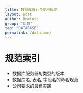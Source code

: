 ```yaml
---
title: 数据库设计与使用规范
layout: post
author: Dominic
group: "后端"
tag: "DATABASE"
permalink: /database/
---
```


# 规范索引
- 数据库服务器的类型的版本
- 数据库名, 表名, 字段名的命名规范
- 公司要求的最佳实践
